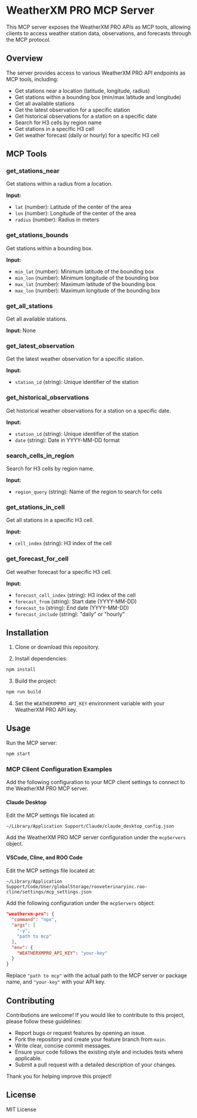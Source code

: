 # WeatherXM PRO MCP Server

This MCP server exposes the WeatherXM PRO APIs as MCP tools, allowing clients to access weather station data, observations, and forecasts through the MCP protocol.

## Overview

The server provides access to various WeatherXM PRO API endpoints as MCP tools, including:

- Get stations near a location (latitude, longitude, radius)
- Get stations within a bounding box (min/max latitude and longitude)
- Get all available stations
- Get the latest observation for a specific station
- Get historical observations for a station on a specific date
- Search for H3 cells by region name
- Get stations in a specific H3 cell
- Get weather forecast (daily or hourly) for a specific H3 cell

## MCP Tools

### get_stations_near

Get stations within a radius from a location.

**Input:**

- `lat` (number): Latitude of the center of the area
- `lon` (number): Longitude of the center of the area
- `radius` (number): Radius in meters

### get_stations_bounds

Get stations within a bounding box.

**Input:**

- `min_lat` (number): Minimum latitude of the bounding box
- `min_lon` (number): Minimum longitude of the bounding box
- `max_lat` (number): Maximum latitude of the bounding box
- `max_lon` (number): Maximum longitude of the bounding box

### get_all_stations

Get all available stations.

**Input:** None

### get_latest_observation

Get the latest weather observation for a specific station.

**Input:**

- `station_id` (string): Unique identifier of the station

### get_historical_observations

Get historical weather observations for a station on a specific date.

**Input:**

- `station_id` (string): Unique identifier of the station
- `date` (string): Date in YYYY-MM-DD format

### search_cells_in_region

Search for H3 cells by region name.

**Input:**

- `region_query` (string): Name of the region to search for cells

### get_stations_in_cell

Get all stations in a specific H3 cell.

**Input:**

- `cell_index` (string): H3 index of the cell

### get_forecast_for_cell

Get weather forecast for a specific H3 cell.

**Input:**

- `forecast_cell_index` (string): H3 index of the cell
- `forecast_from` (string): Start date (YYYY-MM-DD)
- `forecast_to` (string): End date (YYYY-MM-DD)
- `forecast_include` (string): "daily" or "hourly"

## Installation

1. Clone or download this repository.

2. Install dependencies:

```bash
npm install
```

3. Build the project:

```bash
npm run build
```

4. Set the `WEATHERXMPRO_API_KEY` environment variable with your WeatherXM PRO API key.

## Usage

Run the MCP server:

```bash
npm start
```

### MCP Client Configuration Examples

Add the following configuration to your MCP client settings to connect to the WeatherXM PRO MCP server.

#### Claude Desktop

Edit the MCP settings file located at:

```
~/Library/Application Support/Claude/claude_desktop_config.json
```

Add the WeatherXM PRO MCP server configuration under the `mcpServers` object.

#### VSCode, Cline, and ROO Code

Edit the MCP settings file located at:

```
~/Library/Application Support/Code/User/globalStorage/rooveterinaryinc.roo-cline/settings/mcp_settings.json
```

Add the following configuration under the `mcpServers` object:

```json
"weatherxm-pro": {
  "command": "npx",
  "args": [
    "-y",
    "path to mcp"
  ],
  "env": {
    "WEATHERXMPRO_API_KEY": "your-key"
  }
}
```

Replace `"path to mcp"` with the actual path to the MCP server or package name, and `"your-key"` with your API key.

## Contributing

Contributions are welcome! If you would like to contribute to this project, please follow these guidelines:

- Report bugs or request features by opening an issue.
- Fork the repository and create your feature branch from `main`.
- Write clear, concise commit messages.
- Ensure your code follows the existing style and includes tests where applicable.
- Submit a pull request with a detailed description of your changes.

Thank you for helping improve this project!
## License

MIT License